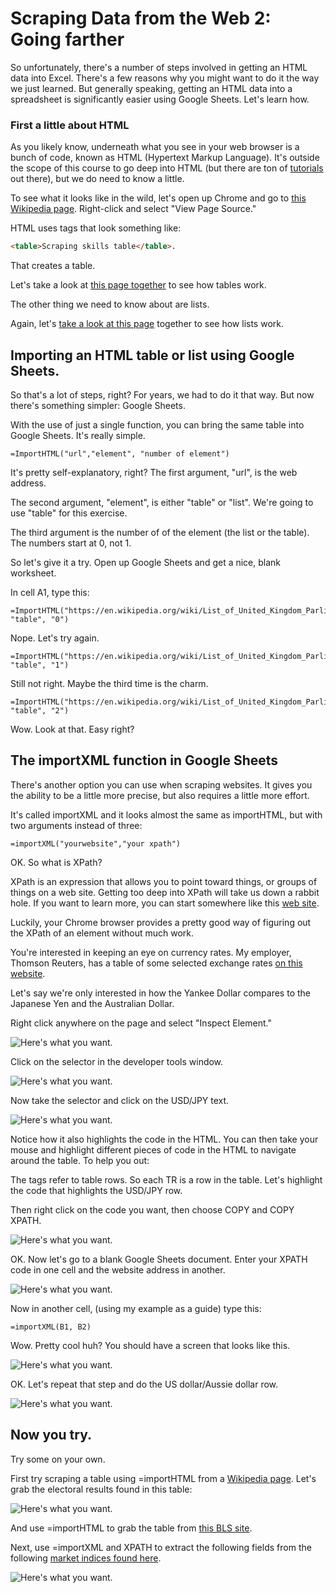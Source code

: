 # Scraping Data from the Web 2: Going farther

So unfortunately, there's a number of steps involved in getting an HTML data into Excel. There's a few reasons why you might want to do it the way we just learned. But generally speaking, getting an HTML data into a spreadsheet is significantly easier using Google Sheets. Let's learn how. 

### First a little about HTML

As you likely know, underneath what you see in your web browser is a bunch of code, known as HTML (Hypertext Markup Language). It's outside the scope of this course to go deep into HTML (but there are ton of [tutorials](https://www.w3schools.com/html/) out there), but we do need to know a little.

To see what it looks like in the wild, let's open up Chrome and go to [this Wikipedia page](https://en.wikipedia.org/wiki/List_of_United_Kingdom_Parliament_constituencies). Right-click and select "View Page Source."

HTML uses tags that look something like:

```HTML
<table>Scraping skills table</table>.
```

That creates a table. 

Let's take a look at [this page together](https://www.w3schools.com/html/html_tables.asp) to see how tables work. 

The other thing we need to know about are lists. 

Again, let's [take a look at this page](https://www.w3schools.com/html/html_lists.asp) together to see how lists work. 


## Importing an HTML table or list using Google Sheets. 

So that's a lot of steps, right? For years, we had to do it that way. But now there's something simpler: Google Sheets. 

With the use of just a single function, you can bring the same table into Google Sheets. It's really simple. 

```
=ImportHTML("url","element", "number of element")
```

It's pretty self-explanatory, right? The first argument, "url", is the web address. 

The second argument, "element", is either "table" or "list". We're going to use "table" for this exercise.

The third argument is the number of of the element (the list or the table). The numbers start at 0, not 1.  

So let's give it a try. Open up Google Sheets and get a nice, blank worksheet. 

In cell A1, type this:

```
=ImportHTML("https://en.wikipedia.org/wiki/List_of_United_Kingdom_Parliament_constituencies", "table", "0")
```

Nope. Let's try again. 

```
=ImportHTML("https://en.wikipedia.org/wiki/List_of_United_Kingdom_Parliament_constituencies", "table", "1")
```

Still not right. Maybe the third time is the charm. 

```
=ImportHTML("https://en.wikipedia.org/wiki/List_of_United_Kingdom_Parliament_constituencies", "table", "2")
```

Wow. Look at that. Easy right?



## The importXML function in Google Sheets

There's another option you can use when scraping websites. It gives you the ability to be a little more precise, but also requires a little more effort. 

It's called importXML and it looks almost the same as importHTML, but with two arguments instead of three:

```
=importXML("yourwebsite","your xpath")
```

OK. So what is XPath?

XPath is an expression that allows you to point toward things, or groups of things on a web site. Getting too deep into XPath will take us down a rabbit hole. If you want to learn more, you can start somewhere like this [web site](https://www.webperformance.com/load-testing-tools/blog/real-browser-manual/building-a-testcase/how-locate-element-the-page/xpath-locator-examples/).

Luckily, your Chrome browser provides a pretty good way of figuring out the XPath of an element without much work. 

You're interested in keeping an eye on currency rates. My employer, Thomson Reuters, has a table of some selected exchange rates [on this website](http://www.reuters.com/finance/currencies).

Let's say we're only interested in how the Yankee Dollar compares to the Japanese Yen and the Australian Dollar.

Right click anywhere on the page and select "Inspect Element."



![Here's what you want.](../master/scraping7.jpg)



Click on the selector in the developer tools window. 



![Here's what you want.](../master/scraping8.jpg)



Now take the selector and click on the USD/JPY text. 



![Here's what you want.](../master/scraping9.jpg)



Notice how it also highlights the code in the HTML. You can then take your mouse and highlight different pieces of code in the HTML to navigate around the table. To help you out:

The <TR> tags refer to table rows. So each TR is a row in the table. Let's highlight the <TR> code that highlights the USD/JPY row. 

Then right click on the <TR> code you want, then choose COPY and COPY XPATH. 



![Here's what you want.](../master/scraping10.jpg)



OK. Now let's go to a blank Google Sheets document. Enter your XPATH code in one cell and the website address in another. 



![Here's what you want.](../master/scraping11.jpg)



Now in another cell, (using my example as a guide) type this: 

```
=importXML(B1, B2)
```

Wow. Pretty cool huh? You should have a screen that looks like this. 


![Here's what you want.](../master/scraping12.jpg)


OK. Let's repeat that step and do the US dollar/Aussie dollar row. 


![Here's what you want.](../master/scraping13.jpg)



## Now you try. 

Try some on your own. 

First try scraping a table using =importHTML from a [Wikipedia page](https://en.wikipedia.org/wiki/United_States_presidential_election,_2016). Let's grab the electoral results found in this table: 


![Here's what you want.](../master/scraping14.jpg)


And use =importHTML to grab the table from [this BLS site](https://www.bls.gov/news.release/archives/metro_05312017.htm). 

Next, use =importXML and XPATH to extract the following fields from the following [market indices found here](http://www.reuters.com/finance/markets/us). 

![Here's what you want.](../master/scraping15.jpg)











